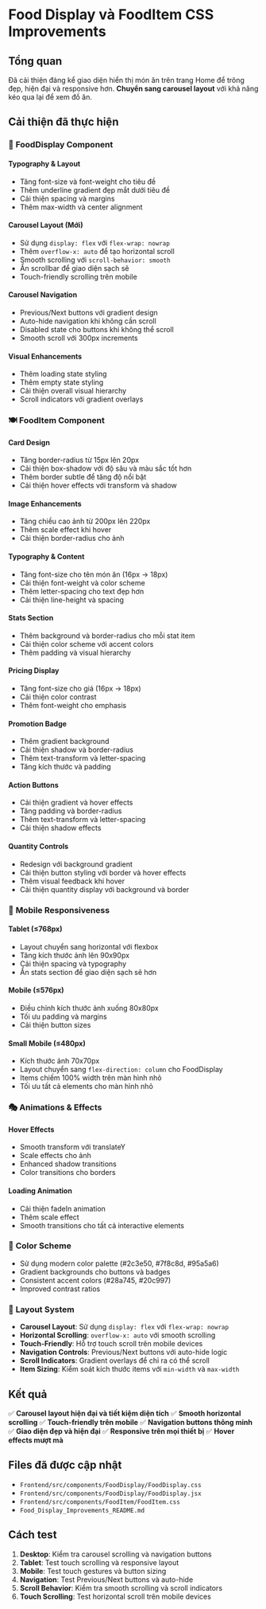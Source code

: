 # Food Display và FoodItem CSS Improvements

## Tổng quan
Đã cải thiện đáng kể giao diện hiển thị món ăn trên trang Home để trông đẹp, hiện đại và responsive hơn. **Chuyển sang carousel layout** với khả năng kéo qua lại để xem đồ ăn.

## Cải thiện đã thực hiện

### 🎨 **FoodDisplay Component**

#### **Typography & Layout**
- Tăng font-size và font-weight cho tiêu đề
- Thêm underline gradient đẹp mắt dưới tiêu đề
- Cải thiện spacing và margins
- Thêm max-width và center alignment

#### **Carousel Layout (Mới)**
- Sử dụng `display: flex` với `flex-wrap: nowrap`
- Thêm `overflow-x: auto` để tạo horizontal scroll
- Smooth scrolling với `scroll-behavior: smooth`
- Ẩn scrollbar để giao diện sạch sẽ
- Touch-friendly scrolling trên mobile

#### **Carousel Navigation**
- Previous/Next buttons với gradient design
- Auto-hide navigation khi không cần scroll
- Disabled state cho buttons khi không thể scroll
- Smooth scroll với 300px increments

#### **Visual Enhancements**
- Thêm loading state styling
- Thêm empty state styling
- Cải thiện overall visual hierarchy
- Scroll indicators với gradient overlays

### 🍽️ **FoodItem Component**

#### **Card Design**
- Tăng border-radius từ 15px lên 20px
- Cải thiện box-shadow với độ sâu và màu sắc tốt hơn
- Thêm border subtle để tăng độ nổi bật
- Cải thiện hover effects với transform và shadow

#### **Image Enhancements**
- Tăng chiều cao ảnh từ 200px lên 220px
- Thêm scale effect khi hover
- Cải thiện border-radius cho ảnh

#### **Typography & Content**
- Tăng font-size cho tên món ăn (16px → 18px)
- Cải thiện font-weight và color scheme
- Thêm letter-spacing cho text đẹp hơn
- Cải thiện line-height và spacing

#### **Stats Section**
- Thêm background và border-radius cho mỗi stat item
- Cải thiện color scheme với accent colors
- Thêm padding và visual hierarchy

#### **Pricing Display**
- Tăng font-size cho giá (16px → 18px)
- Cải thiện color contrast
- Thêm font-weight cho emphasis

#### **Promotion Badge**
- Thêm gradient background
- Cải thiện shadow và border-radius
- Thêm text-transform và letter-spacing
- Tăng kích thước và padding

#### **Action Buttons**
- Cải thiện gradient và hover effects
- Tăng padding và border-radius
- Thêm text-transform và letter-spacing
- Cải thiện shadow effects

#### **Quantity Controls**
- Redesign với background gradient
- Cải thiện button styling với border và hover effects
- Thêm visual feedback khi hover
- Cải thiện quantity display với background và border

### 📱 **Mobile Responsiveness**

#### **Tablet (≤768px)**
- Layout chuyển sang horizontal với flexbox
- Tăng kích thước ảnh lên 90x90px
- Cải thiện spacing và typography
- Ẩn stats section để giao diện sạch sẽ hơn

#### **Mobile (≤576px)**
- Điều chỉnh kích thước ảnh xuống 80x80px
- Tối ưu padding và margins
- Cải thiện button sizes

#### **Small Mobile (≤480px)**
- Kích thước ảnh 70x70px
- Layout chuyển sang `flex-direction: column` cho FoodDisplay
- Items chiếm 100% width trên màn hình nhỏ
- Tối ưu tất cả elements cho màn hình nhỏ

### 🎭 **Animations & Effects**

#### **Hover Effects**
- Smooth transform với translateY
- Scale effects cho ảnh
- Enhanced shadow transitions
- Color transitions cho borders

#### **Loading Animation**
- Cải thiện fadeIn animation
- Thêm scale effect
- Smooth transitions cho tất cả interactive elements

### 🎨 **Color Scheme**
- Sử dụng modern color palette (#2c3e50, #7f8c8d, #95a5a6)
- Gradient backgrounds cho buttons và badges
- Consistent accent colors (#28a745, #20c997)
- Improved contrast ratios

### 🔧 **Layout System**
- **Carousel Layout**: Sử dụng `display: flex` với `flex-wrap: nowrap`
- **Horizontal Scrolling**: `overflow-x: auto` với smooth scrolling
- **Touch-Friendly**: Hỗ trợ touch scroll trên mobile devices
- **Navigation Controls**: Previous/Next buttons với auto-hide logic
- **Scroll Indicators**: Gradient overlays để chỉ ra có thể scroll
- **Item Sizing**: Kiểm soát kích thước items với `min-width` và `max-width`

## Kết quả

✅ **Carousel layout hiện đại và tiết kiệm diện tích**
✅ **Smooth horizontal scrolling**
✅ **Touch-friendly trên mobile**
✅ **Navigation buttons thông minh**
✅ **Giao diện đẹp và hiện đại**
✅ **Responsive trên mọi thiết bị**
✅ **Hover effects mượt mà**

## Files đã được cập nhật

- `Frontend/src/components/FoodDisplay/FoodDisplay.css`
- `Frontend/src/components/FoodDisplay/FoodDisplay.jsx`
- `Frontend/src/components/FoodItem/FoodItem.css`
- `Food_Display_Improvements_README.md`

## Cách test

1. **Desktop**: Kiểm tra carousel scrolling và navigation buttons
2. **Tablet**: Test touch scrolling và responsive layout
3. **Mobile**: Test touch gestures và button sizing
4. **Navigation**: Test Previous/Next buttons và auto-hide
5. **Scroll Behavior**: Kiểm tra smooth scrolling và scroll indicators
6. **Touch Scrolling**: Test horizontal scroll trên mobile devices
